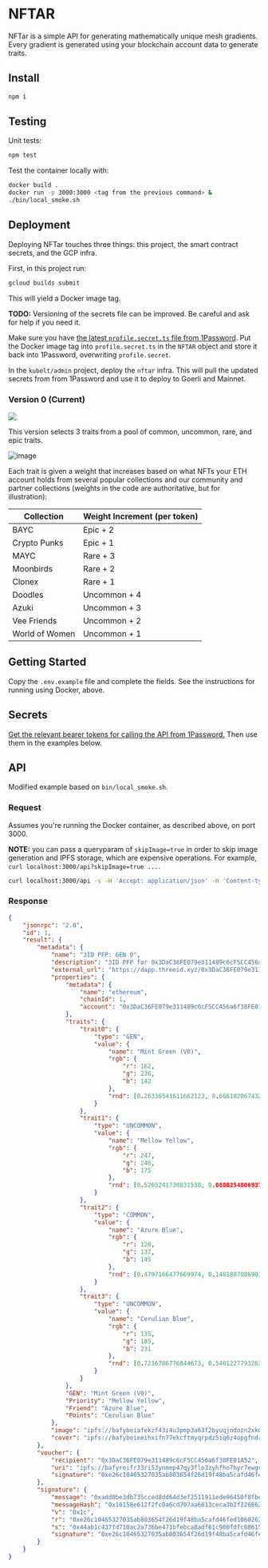 # NFTAR

NFTar is a simple API for generating mathematically unique mesh gradients. Every gradient is generated using your blockchain account data to generate traits.

## Install

```bash
npm i
```

## Testing

Unit tests:

```bash
npm test
```

Test the container locally with:

```bash
docker build .
docker run -p 3000:3000 <tag from the previous command> &
./bin/local_smoke.sh
```

## Deployment

Deploying NFTar touches three things: this project, the smart contract secrets, and the GCP infra.

First, in this project run:

```bash
gcloud builds submit
```

This will yield a Docker image tag.

**TODO:** Versioning of the secrets file can be improved. Be careful and ask for help if you need it.

Make sure you have [the latest `profile.secret.ts` file from 1Password](https://start.1password.com/open/i?a=ZJM7Z47Z3ZE6PBNEPK6MAP2YBA&v=kwywqdgenebhkdbycqestmjtry&i=vwzlndlo3cxcbtcajd77yr5udq&h=pz3r0.1password.com). Put the Docker image tag into `profile.secret.ts` in the `NFTAR` object and store it back into 1Password, overwriting `profile.secret`.

In the `kubelt/admin` project, deploy the `nftar` infra. This will pull the updated secrets from from 1Password and use it to deploy to Goerli and Mainnet.

### Version 0 (Current)

![](https://nftstorage.link/ipfs/bafybeic4m7ch3yt7lyov64qgrh7ekxhloli3o5n3gdk6kp3ugd2mi3yxsi/threeid.png)

This version selects 3 traits from a pool of common, uncommon, rare, and epic traits. 

![image](https://user-images.githubusercontent.com/695698/184196638-9c71a24a-84ae-4aee-9a72-c77b3d32406d.png)

Each trait is given a weight that increases based on what NFTs your ETH account holds from several popular collections and our community and partner collections (weights in the code are authoritative, but for illustration):

| Collection | Weight Increment (per token) |
| ---------- | -------- |
| BAYC | Epic + 2|
| Crypto Punks | Epic + 1 |
| MAYC | Rare + 3 |
| Moonbirds | Rare + 2|
| Clonex | Rare + 1 |
| Doodles | Uncommon + 4 |
| Azuki | Uncommon + 3 |
| Vee Friends | Uncommon + 2 |
| World of Women | Uncommon + 1|

## Getting Started

Copy the `.env.example` file and complete the fields. See the instructions for running using Docker, above.

## Secrets

[Get the relevant bearer tokens for calling the API from 1Password.](https://start.1password.com/open/i?a=ZJM7Z47Z3ZE6PBNEPK6MAP2YBA&v=rl5hub4kbg2ckl4bdneypwwufq&i=lsxbcyhkss5k4ha4w6gjr2h7yi&h=pz3r0.1password.com) Then use them in the examples below.

## API

Modified example based on `bin/local_smoke.sh`.

### Request

Assumes you're running the Docker container, as described above, on port 3000.

**NOTE:** you can pass a queryparam of `skipImage=true` in order to skip image generation and IPFS storage, which are expensive operations. For example, `curl localhost:3000/api?skipImage=true ...`.

```bash
curl localhost:3000/api -s -H 'Accept: application/json' -H 'Content-type: application/json' -X POST -d '{"jsonrpc": "2.0", "id": 1, "method": "3id_genPFP", "params": { "blockchain": { "name": "ethereum", "chainId": 1}, "account": "0x3DaC36FE079e311489c6cF5CC456a6f38FE01A52" }}' -H 'Authorization: Bearer <INSERT_DEV_OR_STAGING_API_KEY_FROM_1PASS>' | jq
```

### Response

```json
{
	"jsonrpc": "2.0",
	"id": 1,
	"result": {
		"metadata": {
			"name": "3ID PFP: GEN 0",
			"description": "3ID PFP for 0x3DaC36FE079e311489c6cF5CC456a6f38FE01A52",
			"external_url": "https://dapp.threeid.xyz/0x3DaC36FE079e311489c6cF5CC456a6f38FE01A52",
			"properties": {
				"metadata": {
					"name": "ethereum",
					"chainId": 1,
					"account": "0x3DaC36FE079e311489c6cF5CC456a6f38FE01A52"
				},
				"traits": {
					"trait0": {
						"type": "GEN",
						"value": {
							"name": "Mint Green (V0)",
							"rgb": {
								"r": 162,
								"g": 236,
								"b": 142
							},
							"rnd": [0.26336541611662123, 0.6661020674326557, 0.9365762500915686, 0.41495587652834254, 0.7073433627043415, 0.8130954574036309]
						}
					},
					"trait1": {
						"type": "UNCOMMON",
						"value": {
							"name": "Mellow Yellow",
							"rgb": {
								"r": 247,
								"g": 246,
								"b": 175
							},
							"rnd": [0.5265241730831538, 0.08802548069378724, 0.7283429103963015, 0.07337292945294371, 0.1936895368449445, 0.6390931013861014]
						}
					},
					"trait2": {
						"type": "COMMON",
						"value": {
							"name": "Azure Blue",
							"rgb": {
								"r": 120,
								"g": 137,
								"b": 145
							},
							"rnd": [0.4797166477669974, 0.14818870869012524, 0.07429925172696383, 0.11125745371409046, 0.2879480453137402, 0.4627845453588748]
						}
					},
					"trait3": {
						"type": "UNCOMMON",
						"value": {
							"name": "Cerulian Blue",
							"rgb": {
								"r": 135,
								"g": 185,
								"b": 231
							},
							"rnd": [0.7216786776844673, 0.5401227793262857, 0.7881222941085408, 0.09917835653502194, 0.4823667611302245, 0.4950096740638428]
						}
					}
				},
				"GEN": "Mint Green (V0)",
				"Priority": "Mellow Yellow",
				"Friend": "Azure Blue",
				"Points": "Cerulian Blue"
			},
			"image": "ipfs://bafybeiafekzf43i4u3pmp3a63f2byuqjndozn2xkdbybhjo234vmxpfv4q/threeid.png",
			"cover": "ipfs://bafybeieeihxifn77ekcftmyqrpdz5iq6z4opgfndrsz3irilyi7crqflce/cover.png"
		},
		"voucher": {
			"recipient": "0x3DaC36FE079e311489c6cF5CC456a6f38FE01A52",
			"uri": "ipfs://bafyreifr33ri53ynmep47qy3flo3zyhfho7hyr7ewgvu7jauvxs2dwtrum/metadata.json",
			"signature": "0xe26c10465327035ab803654f26d19f48ba5cafd46fed106026262daad96e5f7244ab1c437fd710ac2a736be471bfebca8adf61c986fdfc8861541d4b5bea5ecd1c"
		},
		"signature": {
			"message": "0xadd0be3db735cced8dd64d3ef2511911ede96450f8fbe512f2183ba8890a6e98",
			"messageHash": "0x16158e612f2fc0a6cd707aa6813ceca3b2f22686279af04a12e2bbffd8441abf",
			"v": "0x1c",
			"r": "0xe26c10465327035ab803654f26d19f48ba5cafd46fed106026262daad96e5f72",
			"s": "0x44ab1c437fd710ac2a736be471bfebca8adf61c986fdfc8861541d4b5bea5ecd",
			"signature": "0xe26c10465327035ab803654f26d19f48ba5cafd46fed106026262daad96e5f7244ab1c437fd710ac2a736be471bfebca8adf61c986fdfc8861541d4b5bea5ecd1c"
		}
	}
}
```